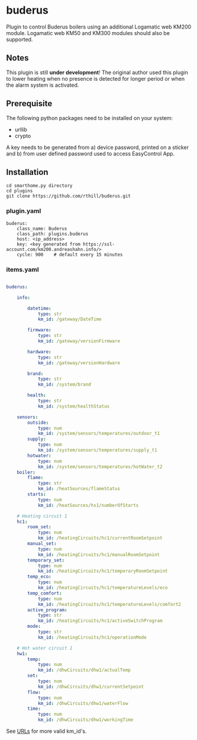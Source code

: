 # buderus

Plugin to control Buderus boilers using an additional Logamatic web KM200 module.
Logamatic web KM50 and KM300 modules should also be supported.


## Notes

This plugin is still __under development__! The original author used this plugin
to lower heating when no presence is detected for longer period or
when the alarm system is activated.

## Prerequisite

The following python packages need to be installed on your system:
- urllib
- crypto

A key needs to be generated from
a) device password, printed on a sticker and
b) from user defined password used to access EasyControl App.

## Installation

```
cd smarthome.py directory
cd plugins
git clone https://github.com/rthill/buderus.git
```

### plugin.yaml

```
buderus:
    class_name: Buderus
    class_path: plugins.buderus
    host: <ip_address>
    key: <key generated from https://ssl-account.com/km200.andreashahn.info/>
    cycle: 900    # default every 15 minutes
```

### items.yaml

```yaml

buderus:

    info:

        datetime:
            type: str
            km_id: /gateway/DateTime

        firmware:
            type: str
            km_id: /gateway/versionFirmware

        hardware:
            type: str
            km_id: /gateway/versionHardware

        brand:
            type: str
            km_id: /system/brand

        health:
            type: str
            km_id: /system/healthStatus

    sensors:
        outside:
            type: num
            km_id: /system/sensors/temperatures/outdoor_t1
        supply:
            type: num
            km_id: /system/sensors/temperatures/supply_t1
        hotwater:
            type: num
            km_id: /system/sensors/temperatures/hotWater_t2
    boiler:
        flame:
            type: str
            km_id: /heatSources/flameStatus
        starts:
            type: num
            km_id: /heatSources/hs1/numberOfStarts

    # Heating circuit 1
    hc1:
        room_set:
            type: num
            km_id: /heatingCircuits/hc1/currentRoomSetpoint
        manual_set:
            type: num
            km_id: /heatingCircuits/hc1/manualRoomSetpoint
        temporary_set:
            type: num
            km_id: /heatingCircuits/hc1/temporaryRoomSetpoint
        temp_eco:
            type: num
            km_id: /heatingCircuits/hc1/temperatureLevels/eco
        temp_comfort:
            type: num
            km_id: /heatingCircuits/hc1/temperatureLevels/comfort2
        active_program:
            type: str
            km_id: /heatingCircuits/hc1/activeSwitchProgram
        mode:
            type: str
            km_id: /heatingCircuits/hc1/operationMode

    # Hot water circuit 1
    hw1:
        temp:
            type: num
            km_id: /dhwCircuits/dhw1/actualTemp
        set:
            type: num
            km_id: /dhwCircuits/dhw1/currentSetpoint
        flow:
            type: num
            km_id: /dhwCircuits/dhw1/waterFlow
        time:
            type: num
            km_id: /dhwCircuits/dhw1/workingTime
```

See [URLs](URLs.md) for more valid km_id's. 

